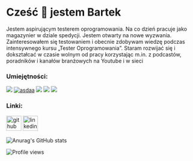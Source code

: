# Cześć 👋 jestem Bartek
Jestem aspirującym testerem oprogramowania. Na co dzień pracuje jako magazynier w dziale spedycji. Jestem otwarty na nowe wyzwania. Zainteresowałem się testowaniem i obecnie zdobywam wiedzę podczas intensywnego kursu „Tester Oprogramowania”. Staram rozwijać się i dokształcać w czasie wolnym od pracy korzystając m.in. z podcastów, poradników i kanałów branżowych na Youtube i w sieci 

### Umiejętności: 
<img src="https://img.icons8.com/color/48/null/jira.png"/>  <a href="https://imgbb.com/"><img src="https://i.ibb.co/bNFJGXX/asdaa.png" alt="asdaa" border="0"></a>
  <img src="https://img.icons8.com/external-tal-revivo-color-tal-revivo/48/null/external-postman-is-the-only-complete-api-development-environment-logo-color-tal-revivo.png"/>  <img src="https://img.icons8.com/color/48/null/visual-studio-code-2019.png"/>  <img src="https://img.icons8.com/color/48/null/git.png"/>

### Linki:
[<img src='https://img.icons8.com/3d-fluency/135/null/github.png' alt='github' height='40'>](https://github.com/bartlomiejzelewski)  [<img src='https://img.icons8.com/color/96/null/linkedin-circled--v1.png' alt='linkedin' height='40'>](https://www.linkedin.com/in/Bartłomiej-Zelewski/)  

![Anurag's GitHub stats](https://github-readme-stats-sigma-five.vercel.app/api?username=bartlomiejzelewski&show_icons=true&theme=tokyonight)

![Profile views](https://gpvc.arturio.dev/bartlomiejzelewski)
